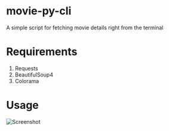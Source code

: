 # movie-py-cli
A simple script for fetching movie details right from the terminal

# Requirements
 1. Requests
 2. BeautifulSoup4
 3. Colorama
# Usage
![Screenshot](https://user-images.githubusercontent.com/29385192/36164961-073b7642-1114-11e8-93b3-6718b54bc00b.PNG)
